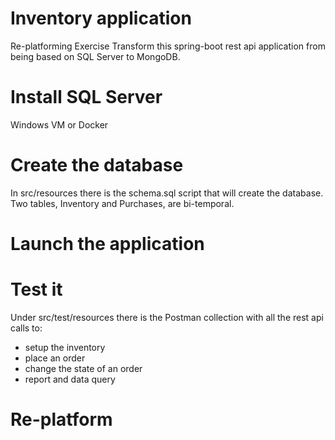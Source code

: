 # Inventory application
Re-platforming Exercise
Transform this spring-boot rest api application from being based on SQL Server to MongoDB.


# Install SQL Server
Windows VM or Docker

# Create the database
In src/resources there is the schema.sql script that will create the database.
Two tables, Inventory and Purchases, are bi-temporal. 

# Launch the application


# Test it
Under src/test/resources there is the Postman collection with all the rest api calls to:
 - setup the inventory
 - place an order
 - change the state of an order
 - report and data query
 
# Re-platform

